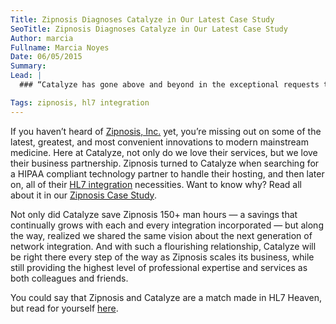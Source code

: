 ```yaml
---
Title: Zipnosis Diagnoses Catalyze in Our Latest Case Study
SeoTitle: Zipnosis Diagnoses Catalyze in Our Latest Case Study
Author: marcia
Fullname: Marcia Noyes
Date: 06/05/2015
Summary: 
Lead: |
  ### “Catalyze has gone above and beyond in the exceptional requests that we’ve made, making it easy for us to feed the medical information to our customers.” - [Jon Pearce](https://zipnosis.com/about-us), Founder & CEO

Tags: zipnosis, hl7 integration
---
```

If you haven’t heard of [Zipnosis, Inc.](https://zipnosis.com/) yet, you’re missing out on some of the latest, greatest, and most convenient innovations to modern mainstream medicine. Here at Catalyze, not only do we love their services, but we love their business partnership. Zipnosis turned to Catalyze when searching for a HIPAA compliant technology partner to handle their hosting, and then later on, all of their [HL7 integration](https://catalyze.io/hl7) necessities. Want to know why? Read all about it in our [Zipnosis Case Study](https://catalyze.io/customers/zipnosis). 

Not only did Catalyze save Zipnosis 150+ man hours — a savings that continually grows with each and every integration incorporated — but along the way, realized we shared the same vision about the next generation of network integration. And with such a flourishing relationship, Catalyze will be right there every step of the way as Zipnosis scales its business, while still providing the highest level of professional expertise and services as both colleagues and friends. 

You could say that Zipnosis and Catalyze are a match made in HL7 Heaven, but read for yourself [here](https://catalyze.io/customers/zipnosis).

